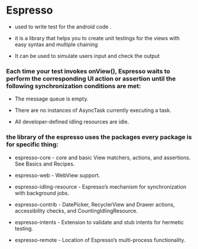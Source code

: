 # Espresso

* used to write test for the android code .

* it is a library that helps you to create unit testings for the views with easy syntax and multiple chaining

* It can be used to simulate users input and check the output

### Each time your test invokes onView(), Espresso waits to perform the corresponding UI action or assertion until the following synchronization conditions are met:

* The message queue is empty.

* There are no instances of AsyncTask currently executing a task.

* All developer-defined idling resources are idle.



### the library of the espresso uses the packages every package is for specific thing:

* espresso-core - core and basic View matchers, actions, and assertions. See Basics and Recipes.

* espresso-web - WebView support.

* espresso-idling-resource - Espresso’s mechanism for synchronization with background jobs.

* espresso-contrib - DatePicker, RecyclerView and Drawer actions, accessibility checks, and CountingIdlingResource.

* espresso-intents - Extension to validate and stub intents for hermetic testing.

* espresso-remote - Location of Espresso’s multi-process functionality.